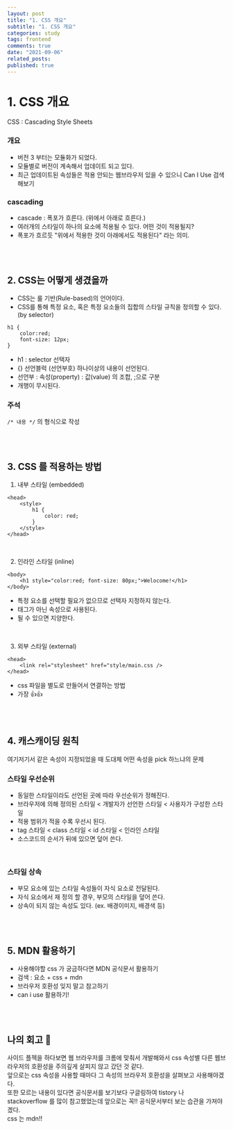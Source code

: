 ```yaml
---
layout: post
title: "1. CSS 개요"
subtitle: "1. CSS 개요"
categories: study
tags: frontend
comments: true
date: "2021-09-06"
related_posts:
published: true
---
```


# 1. CSS 개요

CSS : Cascading Style Sheets

### 개요
- 버전 3 부터는 모듈화가 되었다.
- 모듈별로 버전이 계속해서 업데이트 되고 있다.
- 최근 업데이트된 속성들은 적용 안되는 웹브라우저 있을 수 있으니 Can I Use 검색해보기

### cascading
- cascade : 폭포가 흐른다. (위에서 아래로 흐른다.)
- 여러개의 스타일이 하나의 요소에 적용될 수 있다. 어떤 것이 적용될지?
- 폭포가 흐르듯 "위에서 적용한 것이 아래에서도 적용된다" 라는 의미.


<br><br>

## 2. CSS는 어떻게 생겼을까

- CSS는 룰 기반(Rule-based)의 언어이다.
- CSS를 통해 특정 요소, 혹은 특정 요소들의 집합의 스타일 규칙을 정의할 수 있다. (by selector)

```
h1 {
    color:red;
    font-size: 12px;
}
```

- h1 : selector 선택자 
- {} 선언블럭 (선언부호) 하나이상의 내용이 선언된다.
- 선언부 : 속성(property) : 값(value) 의 조합, ;으로 구분
- 개행이 무시된다.


### 주석

`/* 내용 */` 의 형식으로 작성


<br><br>

## 3. CSS 를 적용하는 방법

1. 내부 스타일 (embedded)

```
<head>
    <style>
        h1 {
            color: red;
        }
    </style>
</head>
```

<br>


2. 인라인 스타일 (inline)

```
<body>
    <h1 style="color:red; font-size: 80px;">Welocome!</h1>
</body>
```

- 특정 요소를 선택할 필요가 없으므로 선택자 지정하지 않는다.
- 태그가 아닌 속성으로 사용된다.
- 될 수 있으면 지양한다.

<br>


3. 외부 스타일 (external)

```
<head>
    <link rel="stylesheet" href="style/main.css />
</head>
```
- css 파일을 별도로 만들어서 연결하는 방법
- 가장 👍👍


<br><br>


## 4. 캐스캐이딩 원칙

여기저기서 같은 속성이 지정되었을 때 도대체 어떤 속성을 pick 하느냐의 문제

### 스타일 우선순위
- 동일한 스타일이라도 선언된 곳에 따라 우선순위가 정해진다.
- 브라우저에 의해 정의된 스타일 < 개발자가 선언한 스타일 < 사용자가 구성한 스타일
- 적용 범위가 적을 수록 우선시 된다.
- tag 스타일 < class 스타일 < id 스타일 < 인라인 스타일
- 소스코드의 순서가 뒤에 있으면 덮어 쓴다.

<br>

### 스타일 상속
- 부모 요소에 있는 스타일 속성들이 자식 요소로 전달된다.
- 자식 요소에서 재 정의 할 경우, 부모의 스타일을 덮어 쓴다.
- 상속이 되지 않는 속성도 있다. (ex. 배경이미지, 배경색 등)

<br><br>

## 5. MDN 활용하기
- 사용해야할 css 가 궁금하다면 MDN 공식문서 활용하기
- 검색 : 요소 + css + mdn
- 브라우저 호환성 잊지 말고 참고하기
- can i use 활용하기!


<br><br>

## 나의 회고 🤫
사이드 플젝을 하다보면 웹 브라우저를 크롬에 맞춰서 개발해와서 css 속성별 다른 웹브라우저의 호환성을 주의깊게 살피지 않고 갔던 것 같다.<br>
앞으로는 css 속성을 사용할 때마다 그 속성의 브라우저 호환성을 살펴보고 사용해야겠다.<br>
또한 모르는 내용이 있다면 공식문서를 보기보다 구글링하여 tistory 나 stackoverflow 를 많이 참고했었는데 앞으로는 꼭!! 공식문서부터 보는 습관을 가져야겠다.<br>
css 는 mdn!!

